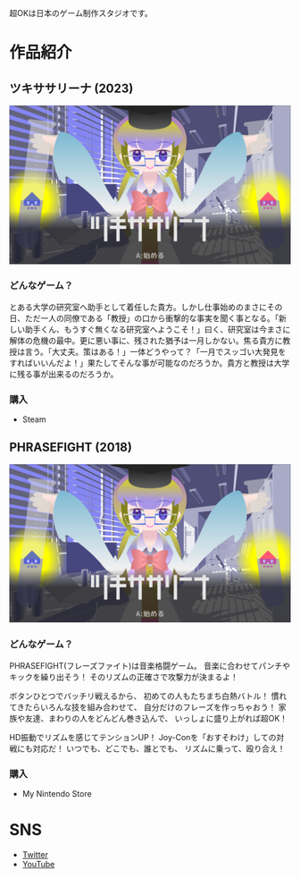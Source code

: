 超OKは日本のゲーム制作スタジオです。

# 作品紹介

## ツキササリーナ (2023)

![](image_003_0000.png)

### どんなゲーム？

とある大学の研究室へ助手として着任した貴方。しかし仕事始めのまさにその日、ただ一人の同僚である「教授」の口から衝撃的な事実を聞く事となる。「新しい助手くん、もうすぐ無くなる研究室へようこそ！」曰く、研究室は今まさに解体の危機の最中。更に悪い事に、残された猶予は一月しかない。焦る貴方に教授は言う。「大丈夫。策はある！」一体どうやって？「一月でスッゴい大発見をすればいいんだよ！」果たしてそんな事が可能なのだろうか。貴方と教授は大学に残る事が出来るのだろうか。

### 購入

- Steam

## PHRASEFIGHT (2018)

![](image_003_0000.png)

### どんなゲーム？

PHRASEFIGHT(フレーズファイト)は音楽格闘ゲーム。
音楽に合わせてパンチやキックを繰り出そう！
そのリズムの正確さで攻撃力が決まるよ！

ボタンひとつでバッチリ戦えるから、
初めての人もたちまち白熱バトル！
慣れてきたらいろんな技を組み合わせて、
自分だけのフレーズを作っちゃおう！
家族や友達、まわりの人をどんどん巻き込んで、
いっしょに盛り上がれば超OK！

HD振動でリズムを感じてテンションUP！
Joy-Conを「おすそわけ」しての対戦にも対応だ！
いつでも、どこでも、誰とでも、
リズムに乗って、殴り合え！

### 購入

- My Nintendo Store

# SNS

- [Twitter](http://twitter.com/veryOKjp)
- [YouTube](https://www.youtube.com/channel/UCU_c9kXTMNXl1-qhHGkoF0A)
